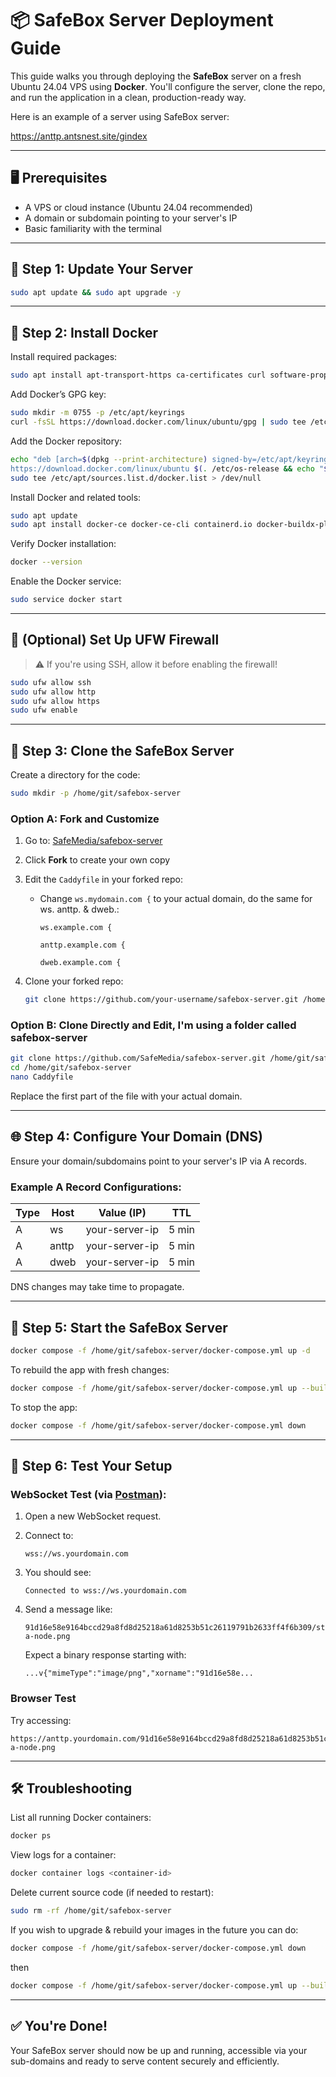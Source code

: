 # 📦 SafeBox Server Deployment Guide

This guide walks you through deploying the **SafeBox** server on a fresh Ubuntu 24.04 VPS using **Docker**. You'll configure the server, clone the repo, and run the application in a clean, production-ready way.

Here is an example of a server using SafeBox server:

https://anttp.antsnest.site/gindex

---

## 🖥️ Prerequisites

- A VPS or cloud instance (Ubuntu 24.04 recommended)
- A domain or subdomain pointing to your server's IP
- Basic familiarity with the terminal

---

## 🚀 Step 1: Update Your Server

```bash
sudo apt update && sudo apt upgrade -y
```

---

## 🐳 Step 2: Install Docker

Install required packages:

```bash
sudo apt install apt-transport-https ca-certificates curl software-properties-common -y
```

Add Docker’s GPG key:

```bash
sudo mkdir -m 0755 -p /etc/apt/keyrings
curl -fsSL https://download.docker.com/linux/ubuntu/gpg | sudo tee /etc/apt/keyrings/docker.asc > /dev/null
```

Add the Docker repository:

```bash
echo "deb [arch=$(dpkg --print-architecture) signed-by=/etc/apt/keyrings/docker.asc] \
https://download.docker.com/linux/ubuntu $(. /etc/os-release && echo "$VERSION_CODENAME") stable" | \
sudo tee /etc/apt/sources.list.d/docker.list > /dev/null
```

Install Docker and related tools:

```bash
sudo apt update
sudo apt install docker-ce docker-ce-cli containerd.io docker-buildx-plugin docker-compose-plugin -y
```

Verify Docker installation:

```bash
docker --version
```

Enable the Docker service:

```bash
sudo service docker start
```

---

## 🔐 (Optional) Set Up UFW Firewall

> ⚠️ If you're using SSH, allow it before enabling the firewall!

```bash
sudo ufw allow ssh
sudo ufw allow http
sudo ufw allow https
sudo ufw enable
```

---

## 📁 Step 3: Clone the SafeBox Server

Create a directory for the code:

```bash
sudo mkdir -p /home/git/safebox-server
```

### Option A: Fork and Customize

1. Go to: [SafeMedia/safebox-server](https://github.com/SafeMedia/safebox-server)
2. Click **Fork** to create your own copy
3. Edit the `Caddyfile` in your forked repo:
   - Change `ws.mydomain.com {` to your actual domain, do the same for ws. anttp. & dweb.:
     ```text
     ws.example.com {
     ```
     ```text
     anttp.example.com {
     ```
     ```text
     dweb.example.com {
     ```

4. Clone your forked repo:
   ```bash
   git clone https://github.com/your-username/safebox-server.git /home/git/safebox-server
   ```

### Option B: Clone Directly and Edit, I'm using a folder called safebox-server

```bash
git clone https://github.com/SafeMedia/safebox-server.git /home/git/safebox-server
cd /home/git/safebox-server
nano Caddyfile
```

Replace the first part of the file with your actual domain.

---

## 🌐 Step 4: Configure Your Domain (DNS)

Ensure your domain/subdomains point to your server's IP via A records.

### Example A Record Configurations:

| Type | Host             | Value (IP)        | TTL   |
|------|------------------|-------------------|-------|
| A    | ws               | your-server-ip    | 5 min |
| A    | anttp            | your-server-ip    | 5 min |
| A    | dweb             | your-server-ip    | 5 min |

DNS changes may take time to propagate.

---

## 🧱 Step 5: Start the SafeBox Server

```bash
docker compose -f /home/git/safebox-server/docker-compose.yml up -d
```

To rebuild the app with fresh changes:

```bash
docker compose -f /home/git/safebox-server/docker-compose.yml up --build -d
```

To stop the app:

```bash
docker compose -f /home/git/safebox-server/docker-compose.yml down
```

---

## 🧪 Step 6: Test Your Setup

### WebSocket Test (via [Postman](https://www.postman.com/downloads/)):

1. Open a new WebSocket request.
2. Connect to:
   ```
   wss://ws.yourdomain.com
   ```
3. You should see:
   ```
   Connected to wss://ws.yourdomain.com
   ```

4. Send a message like:
   ```
   91d16e58e9164bccd29a8fd8d25218a61d8253b51c26119791b2633ff4f6b309/start-a-node.png
   ```

   Expect a binary response starting with:
   ```
   ...v{"mimeType":"image/png","xorname":"91d16e58e...
   ```

### Browser Test

Try accessing:

```
https://anttp.yourdomain.com/91d16e58e9164bccd29a8fd8d25218a61d8253b51c26119791b2633ff4f6b309/autonomi/start-a-node.png
```

---

## 🛠️ Troubleshooting

List all running Docker containers:

```bash
docker ps
```

View logs for a container:

```bash
docker container logs <container-id>
```

Delete current source code (if needed to restart):

```bash
sudo rm -rf /home/git/safebox-server
```

If you wish to upgrade & rebuild your images in the future you can do:

```bash
docker compose -f /home/git/safebox-server/docker-compose.yml down
```
then

```bash
docker compose -f /home/git/safebox-server/docker-compose.yml up --build -d
```
---

## ✅ You're Done!

Your SafeBox server should now be up and running, accessible via your sub-domains and ready to serve content securely and efficiently.
